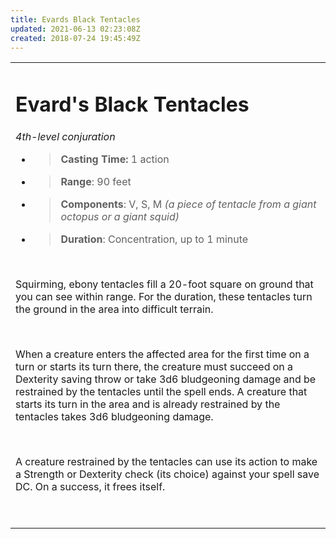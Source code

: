 ```yaml
---
title: Evards Black Tentacles
updated: 2021-06-13 02:23:08Z
created: 2018-07-24 19:45:49Z
---
```


<table><tbody><tr class="odd"><td><h1 id="evards-black-tentacles"><strong>Evard's Black Tentacles</strong></h1><p><em>4th-level conjuration</em></p><ul><li><blockquote><p><strong>Casting Time:</strong> 1 action</p></blockquote></li><li><blockquote><p><strong>Range</strong>: 90 feet</p></blockquote></li><li><blockquote><p><strong>Components</strong>: V, S, M <em>(a piece of tentacle from a giant octopus or a giant squid)</em></p></blockquote></li><li><blockquote><p><strong>Duration</strong>: Concentration, up to 1 minute</p></blockquote></li></ul><p> </p><p>Squirming, ebony tentacles fill a 20-foot square on ground that you can see within range. For the duration, these tentacles turn the ground in the area into difficult terrain.</p><p> </p><p>When a creature enters the affected area for the first time on a turn or starts its turn there, the creature must succeed on a Dexterity saving throw or take 3d6 bludgeoning damage and be restrained by the tentacles until the spell ends. A creature that starts its turn in the area and is already restrained by the tentacles takes 3d6 bludgeoning damage.</p><p> </p><p>A creature restrained by the tentacles can use its action to make a Strength or Dexterity check (its choice) against your spell save DC. On a success, it frees itself.</p><p> </p></td></tr></tbody></table>